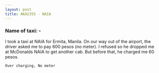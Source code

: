 ```yaml
---
layout: post
title: AKA2355 - NAIA
---
```


### Name of taxi: -

I took a taxi at NAIA for Ermita, Manila. On our way out of the airport, the driver asked me to pay 600 pesos (no meter). I refused so he dropped me at  McDonalds NAIA to get another cab. But before that, he charged me 60 pesos.

```Over charging, No meter```
